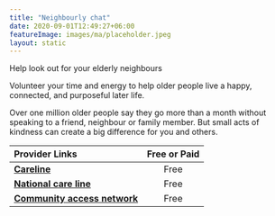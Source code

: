 ```yaml
---
title: "Neighbourly chat"
date: 2020-09-01T12:49:27+06:00
featureImage: images/ma/placeholder.jpeg
layout: static
---
```


Help look out for your elderly neighbours

Volunteer your time and energy to help older people live a happy, connected, and purposeful later life.

Over one million older people say they go more than a month without speaking to a friend, neighbour or family member. But small acts of kindness can create a big difference for you and others.

| Provider Links      | Free or Paid  |  
| :-----------          | :--------------:      |  
| [**Careline**](https://www.careline.co.uk/elderly-neighbours/) | Free | 
| [**National care line**](https://thenationalcareline.org/SafetyAtHome/CheckOnYourNeighbour) | Free | 
| [**Community access network**](https://www.communityaccessnetwork.org/ways-to-check-in-on-your-neighbors/) | Free | 
  

<br/><br/>






